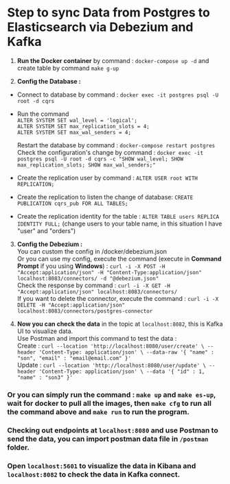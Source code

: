 # Step to sync Data from Postgres to Elasticsearch via Debezium and Kafka

1. **Run the Docker container** by command : `docker-compose up -d` and create table by command `make g-up`  


2. **Config the Database :**
* Connect to database by command : `docker exec -it postgres psql -U root -d cqrs`
* Run the command  
`ALTER SYSTEM SET wal_level = 'logical';`  
`ALTER SYSTEM SET max_replication_slots = 4;`  
`ALTER SYSTEM SET max_wal_senders = 4;`

    Restart the database by command : `docker-compose restart postgres`  
    Check the configuration's change by command : `docker exec -it postgres psql -U root -d cqrs -c "SHOW wal_level; SHOW max_replication_slots; SHOW max_wal_senders;"`

* Create the replication user by command : `ALTER USER root WITH REPLICATION;`  
* Create the replication to listen the change of database: `CREATE PUBLICATION cqrs_pub FOR ALL TABLES;`  
* Create the replication identity for the table : `ALTER TABLE users REPLICA IDENTITY FULL;` (change users to your table name, in this situation I have "user" and "orders")

3. **Config the Debezium :**  
You can custom the config in /docker/debezium.json  
Or you can use my config, execute the command (execute in **Command Prompt** if you using **Windows**) : `curl -i -X POST -H "Accept:application/json" -H "Content-Type:application/json" localhost:8083/connectors/ -d "@debezium.json"`  
Check the response by command : `curl -i -X GET -H "Accept:application/json" localhost:8083/connectors/`  
If you want to delete the connector, execute the command : `curl -i -X DELETE -H "Accept:application/json" localhost:8083/connectors/postgres-connector`


4. **Now you can check the data** in the topic at `localhost:8082`, this is Kafka UI to visualize data.  
Use Postman and import this command to test the data :  
Create : `curl --location 'http://localhost:8080/user/create' \
   --header 'Content-Type: application/json' \
   --data-raw '{
   "name" : "son",
   "email" : "email@email.com"
   }'`  
Update : `curl --location 'http://localhost:8080/user/update' \
   --header 'Content-Type: application/json' \
   --data '{
   "id" : 1,
   "name" : "son3"
   }'`

### Or you can simply run the command : `make up` and `make es-up`, wait for docker to pull all the images, then `make cfg` to run all the command above and `make run` to run the program.  
### Checking out endpoints at `localhost:8080` and use Postman to send the data, you can import postman data file in `/postman` folder.
### Open `localhost:5601` to visualize the data in Kibana and `localhost:8082` to check the data in Kafka connect.
